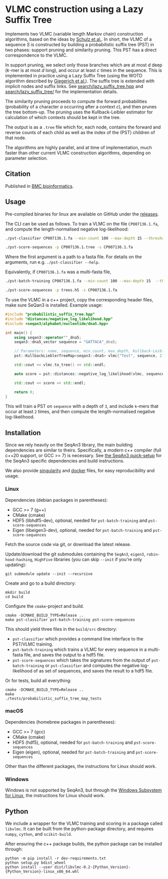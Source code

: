 # VLMC construction using a Lazy Suffix Tree

Implements two VLMC (variable length Markov chain) construction algorithms, based on the ideas
by [Schulz et al.](https://doi.org/10.1007/978-3-540-87361-7_26). In short, the VLMC of a sequence _S_ is constructed by
building a probabilistic suffix tree (PST) in two phases: support pruning and similarity pruning. This PST has a direct
correspondence to the VLMC.

In support pruning, we select only those branches which are at most _d_ deep (_k_-mer is at most _d_ long), and occur at
least _c_ times in the sequence. This is implemented in practice using a Lazy Suffix Tree (using the WOTD algorithm
described by [Giegerich et al.](https://doi.org/10.1002/spe.535)). The suffix tree is extended with implicit nodes and
suffix links. See [search/lazy_suffix_tree.hpp](src/search/lazy_suffix_tree.hpp)
and [search/lazy_suffix_tree/](src/search/lazy_suffix_tree/) for the implementation details.

The similarity pruning proceeds to compute the forward probabilities (probability of a character _a_ occurring after a
context _c_), and then prunes the tree bottom-up. The pruning uses the Kullback-Leibler estimator for calculation of
which contexts should be kept in the tree.

The output is as a `.tree` file which for, each node, contains the forward and reverse counts of each child as well as
the index of the (PST) children of that node.

The algorithms are highly parallel, and at time of implementation, much faster than other current VLMC construction
algorithms, depending on parameter selection.

## Citation

Published in [BMC bioinformatics](https://doi.org/10.1186/s12859-021-04387-y).

## Usage

Pre-complied binaries for linux are available on GitHub under the [releases](https://github.com/Schlieplab/PstClassifierSeqan/releases).

The CLI can be used as follows. To train a VLMC on the file `CP007136.1.fa`, and compute the length-normalised negative log-likelihood:

```sh
./pst-classifier CP007136.1.fa --min-count 100 --max-depth 15 --threshold 3.9075 --multi-core --parallel-depth 2 > CP007136.1.tree

./pst-score-sequences -p CP007136.1.tree -s CP007136.1.fa
```

Where the first argument is a path to a fasta file. For details on the arguments, run e.g. `./pst-classifier --help`.

Equivalently, if `CP007136.1.fa` was a multi-fasta file,

```sh
./pst-batch-training CP007136.1.fa --min-count 100 --max-depth 15  --threshold 3.9075 --multi-core --parallel-depth 2 -o trees.h5

./pst-score-sequences -p trees.h5 -s CP007136.1.fa
```

To use the VLMC in a c++ project, copy the corresponding header files, make sure SeQan3 is installed. Example usage:

```cpp
#include "probabilistic_suffix_tree.hpp"
#include "distances/negative_log_likelihood.hpp"
#include <seqan3/alphabet/nucleotide/dna5.hpp>

int main() {
    using seqan3::operator""_dna5;
    seqan3::dna5_vector sequence = "GATTACA"_dna5;

    // Parameters: name, sequence, min_count, max_depth, Kullback-Leibler threshold, parallel, parallel-depth
    pst::KullbackLieblerTreeMap<seqan3::dna5> vlmc{"Test", sequence, 2, 3, 3.9075, true, 2};

    std::cout << vlmc.to_tree() << std::endl;

    auto score = pst::distances::negative_log_likelihood(vlmc, sequence);

    std::cout << score << std::endl;

    return 0;
}
```

This will train a PST on `sequence` with a depth of `3`, and include `k`-mers that occur at least `2` times, and then compute the length-normalised negative log-likelihood.

## Installation

Since we rely heavily on the SeqAn3 library, the main building dependencies are similar to theirs. Specifically, a
modern c++ compiler (full c++20 support, or GCC >= 7) is necessary.
See [the SeqAn3 quick-setup](https://docs.seqan.de/seqan/3-master-user/setup.html)
for the SeqAn3 specific dependencies and build instructions.

We also provide [singularity](https://sylabs.io/singularity/) and [docker](https://www.docker.com/) files, for easy
reproducibility and usage.

### Linux

Dependencies (debian packages in parentheses):

- GCC >= 7 (g++)
- CMake (cmake)
- HDF5 (libhdf5-dev), optional, needed for `pst-batch-training` and `pst-score-sequences`
- Eigen (libeigen3-dev), optional, needed for `pst-batch-training` and `pst-score-sequences`

Fetch the source code via git, or download the latest release.

Update/download the git submodules containing the `SeqAn3`, `eigen3`, `robin-hood-hashing`, `HighFive` libraries
(you can skip `--init` if you're only updating):

```shell script
git submodule update --init --recursive
```

Create and go to a build directory:

```shell script
mkdir build
cd build
```

Configure the `cmake`-project and build.

```shell script
cmake -DCMAKE_BUILD_TYPE=Release ..
make pst-classifier pst-batch-training pst-score-sequences
```

This should yield three files in the `build/src` directory:

- `pst-classifier` which provides a command line interface to the PST/VLMC training.
- `pst-batch-training` which trains a VLMC for every sequence in a multi-fasta file, and saves the output to a hdf5
  file.
- `pst-score-sequences` which takes the signatures from the output of `pst-batch-training` or `pst-classifier` and
  computes the negative log-likelihood of as set of sequences, and saves the result to a hdf5 file.

Or for tests, build all everything:

```shell script
cmake -DCMAKE_BUILD_TYPE=Release ..
make
./tests/probabilistic_suffix_tree_map_tests
```

### macOS

Dependencies (homebrew packages in parentheses):

- GCC >= 7 (gcc)
- CMake (cmake)
- HDF5 (hdf5), optional, needed for `pst-batch-training` and `pst-score-sequences`
- Eigen (eigen), optional, needed for `pst-batch-training` and `pst-score-sequences`

Other than the different packages, the instructions for Linux should work.

### Windows

Windows is not supported by SeqAn3, but through
the [Windows Subsystem for Linux](https://docs.microsoft.com/en-us/windows/wsl/about), the instructions for Linux should
work.

## Python

We include a wrapper for the VLMC training and scoring in a package called `libvlmc`. It can be built from the
python-package directory, and requires `numpy`, `cython`, and `scikit-build`.

After ensuring the c++ package builds, the python package can be installed through:

```shell script
python -m pip install -r dev-requirements.txt
python setup.py bdist_wheel
python install --user dist/libvlmc-0.2-{Python_Version}-{Python_Version}-linux_x86_64.whl
```
